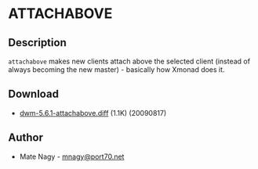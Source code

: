 ATTACHABOVE
===========

Description
-----------
`attachabove` makes new clients attach above the selected client (instead of
always becoming the new master) - basically how Xmonad does it.

Download
--------
* [dwm-5.6.1-attachabove.diff](dwm-5.6.1-attachabove.diff) (1.1K) (20090817)

Author
------
* Mate Nagy - <mnagy@port70.net>
